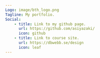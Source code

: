 ```yaml
---
Logo: image/bth_logo.png
Tagline: My portfolio.
Social:
    - title: Link to my github page.
      url: https://github.com/asiyazaki/
      icon: github
    - title: Link to course site.
      url: https://dbwebb.se/design
      icon: leaf
---
```

